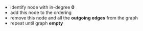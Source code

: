- identify node with in-degree **0**
- add this node to the ordering
- remove this node and all the **outgoing edges** from the graph
- repeat until graph **empty**